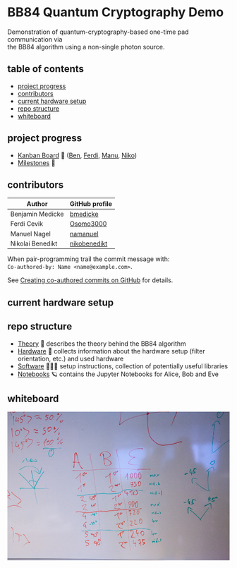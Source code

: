 # BB84 Quantum Cryptography Demo

Demonstration of quantum-cryptography-based one-time pad communication via<br>the BB84 algorithm using a non-single photon source.

## table of contents

<!-- vim-markdown-toc GFM -->

* [project progress](#project-progress)
* [contributors](#contributors)
* [current hardware setup](#current-hardware-setup)
* [repo structure](#repo-structure)
* [whiteboard](#whiteboard)

<!-- vim-markdown-toc -->

## project progress

* [Kanban Board](https://github.com/bmedicke/quantum_cryptography/projects/1?fullscreen=true) 📝 ([Ben](https://github.com/bmedicke/quantum_cryptography/projects/1?fullscreen=true&card_filter_query=assignee%3Abmedicke), [Ferdi](https://github.com/bmedicke/quantum_cryptography/projects/1?fullscreen=true&card_filter_query=assignee%3Aosomo3000), [Manu](https://github.com/bmedicke/quantum_cryptography/projects/1?fullscreen=true&card_filter_query=assignee%3Anamanuel), [Niko](https://github.com/bmedicke/quantum_cryptography/projects/1?fullscreen=true&card_filter_query=assignee%3Anikobenedikt))
* [Milestones](https://github.com/bmedicke/quantum_cryptography/milestones) 🗿

## contributors

| Author           | GitHub profile                                  |
|------------------|-------------------------------------------------|
| Benjamin Medicke | [bmedicke](https://github.com/bmedicke)         |
| Ferdi Cevik      | [Osomo3000](https://github.com/Osomo3000)       |
| Manuel Nagel     | [namanuel](https://github.com/namanuel)         |
| Nikolai Benedikt | [nikobenedikt](https://github.com/nikobenedikt) |

When pair-programming trail the commit message with:<br>
`Co-authored-by: Name <name@example.com>`.

See [Creating co-authored commits on GitHub](https://docs.github.com/en/github/committing-changes-to-your-project/creating-a-commit-with-multiple-authors#creating-co-authored-commits-on-github) for details.

## current hardware setup

## repo structure

* [Theory](theory.md) 💭 describes the theory behind the BB84 algorithm
* [Hardware](hardware.md) 🔭 collects information about the hardware setup (filter orientation, etc.) and used hardware
* [Software](software.md) 🧑🏻‍💻 setup instructions, collection of potentially useful libraries
* [Notebooks](notebooks) 🪐 contains the Jupyter Notebooks for Alice, Bob and Eve

## whiteboard

![filter](whiteboard/IMG_0391.jpg)
